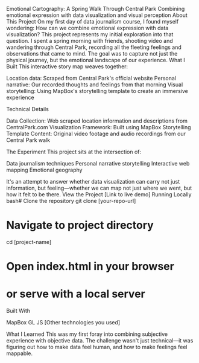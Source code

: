Emotional Cartography: A Spring Walk Through Central Park
Combining emotional expression with data visualization and visual perception
About This Project
On my first day of data journalism course, I found myself wondering: How can we combine emotional expression with data visualization? This project represents my initial exploration into that question.
I spent a spring morning with friends, shooting video and wandering through Central Park, recording all the fleeting feelings and observations that came to mind. The goal was to capture not just the physical journey, but the emotional landscape of our experience.
What I Built
This interactive story map weaves together:

Location data: Scraped from Central Park's official website
Personal narrative: Our recorded thoughts and feelings from that morning
Visual storytelling: Using MapBox's storytelling template to create an immersive experience

Technical Details

Data Collection: Web scraped location information and descriptions from CentralPark.com
Visualization Framework: Built using MapBox Storytelling Template
Content: Original video footage and audio recordings from our Central Park walk

The Experiment
This project sits at the intersection of:

Data journalism techniques
Personal narrative storytelling
Interactive web mapping
Emotional geography

It's an attempt to answer whether data visualization can carry not just information, but feeling—whether we can map not just where we went, but how it felt to be there.
View the Project
[Link to live demo] <!-- Add your project URL here -->
Running Locally
bash# Clone the repository
git clone [your-repo-url]

# Navigate to project directory
cd [project-name]

# Open index.html in your browser
# or serve with a local server
Built With

MapBox GL JS
[Other technologies you used]

What I Learned
This was my first foray into combining subjective experience with objective data. The challenge wasn't just technical—it was figuring out how to make data feel human, and how to make feelings feel mappable.
